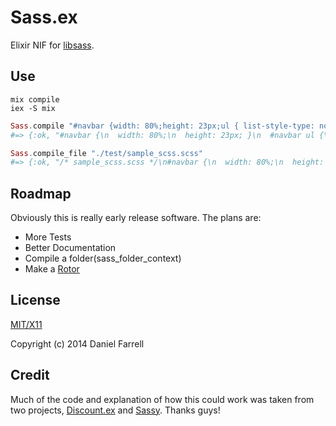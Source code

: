 # Sass.ex
Elixir NIF for [libsass](https://github.com/sass/libsass).

## Use

```shell
mix compile
iex -S mix
```

```elixir
Sass.compile "#navbar {width: 80%;height: 23px;ul { list-style-type: none; } li {float: left; a { font-weight: bold; } } }"
#=> {:ok, "#navbar {\n  width: 80%;\n  height: 23px; }\n  #navbar ul {\n    list-style-type: none; }\n  #navbar li {\n    float: left; }\n    #navbar li a {\n      font-weight: bold; }\n"}

Sass.compile_file "./test/sample_scss.scss"
#=> {:ok, "/* sample_scss.scss */\n#navbar {\n  width: 80%;\n  height: 23px; }\n  #navbar ul {\n    list-style-type: none; }\n  #navbar li {\n    float: left; }\n    #navbar li a {\n      font-weight: bold; }\n"}
```

## Roadmap

Obviously this is really early release software. The plans are:

- More Tests
- Better Documentation
- Compile a folder(sass_folder_context)
- Make a [Rotor](https://github.com/HashNuke/rotor)

## License

[MIT/X11](./LICENSE)

Copyright (c) 2014 Daniel Farrell

## Credit

Much of the code and explanation of how this could work was taken from two projects, [Discount.ex](https://github.com/asaaki/discount.ex/) and [Sassy](https://github.com/rramsden/sassy). Thanks guys!
